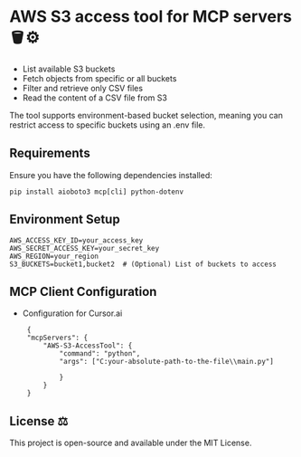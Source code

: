 # AWS S3 access tool for MCP servers 🪣⚙️

 - List available S3 buckets
 - Fetch objects from specific or all buckets
 - Filter and retrieve only CSV files
 - Read the content of a CSV file from S3

The tool supports environment-based bucket selection, meaning you can restrict access to specific buckets using an .env file.

## Requirements
Ensure you have the following dependencies installed:

    pip install aioboto3 mcp[cli] python-dotenv

## Environment Setup

    AWS_ACCESS_KEY_ID=your_access_key
    AWS_SECRET_ACCESS_KEY=your_secret_key
    AWS_REGION=your_region
    S3_BUCKETS=bucket1,bucket2  # (Optional) List of buckets to access




## MCP Client Configuration

 

 - Configuration for  Cursor.ai

	 
        {
        "mcpServers": {
	        "AWS-S3-AccessTool": {
		        "command": "python",
		        "args": ["C:your-absolute-path-to-the-file\\main.py"]
				
				}
			}
		}


## License ⚖️
This project is open-source and available under the MIT License.
